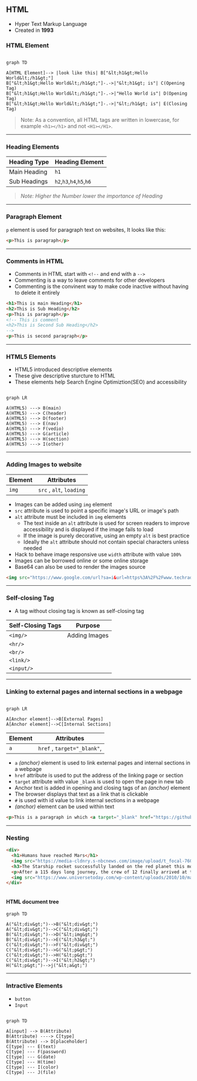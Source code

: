 ## HTML 
- Hyper Text Markup Language
- Created in **1993**


### HTML Element
```mermaid

graph TD 

A[HTML Element]--> |look like this| B["&lt;h1&gt;Hello World&lt;/h1&gt;"]
B["&lt;h1&gt;Hello World&lt;/h1&gt;"]-.->|"&lt;h1&gt; is"| C(Opening Tag)
B["&lt;h1&gt;Hello World&lt;/h1&gt;"]-.->|"Hello World is"| D(Opening Tag)
B["&lt;h1&gt;Hello World&lt;/h1&gt;"]-.->|"&lt;/h1&gt; is"| E(Closing Tag)
```
> Note: As a convention, all HTML tags are written in lowercase, for example ```<h1></h1>``` and not ```<H1></H1>```.

---
### Heading Elements

|Heading Type| Heading Element |
|---|---|
|Main Heading| ```h1```|
|Sub Headings|```h2```,```h3```,```h4```,```h5```,```h6```|
>*Note: Higher the Number lower the importance of Heading*

---
### Paragraph Element 
```p``` element is used for paragraph text on websites, It looks like this:
```html
<p>This is paragraph</p>
```
---

### Comments in HTML
- Comments in HTML start with ```<!--``` and end with a ```-->```
- Commenting is a way to leave comments for other developers
- Commenting is the convinent way to make code inactive without having to delete it entirely

```html
<h1>This is main Heading</h1>
<h2>This is Sub Heading</h2>
<p>This is paragraph</p>
<!-- This is comment
<h2>This is Second Sub Heading</h2>
-->
<p>This is second paragraph</p>
```
---
### HTML5 Elements 
- HTML5 introduced descriptive elements
- These give descriptive sturcture to HTML 
- These elements help Search Engine Optimiztion(SEO) and accessibility

```mermaid 

graph LR

A(HTML5) ---> B(main)
A(HTML5) ---> C(header)
A(HTML5) ---> D(footer)
A(HTML5) ---> E(nav)
A(HTML5) ---> F(vedio)
A(HTML5) ---> G(article)
A(HTML5) ---> H(section)
A(HTML5) ---> I(other)
```
---
### Adding Images to website 

| Element | Attributes |
| --- | --- |
|```img```|  ```src``` , ```alt```, ```loading```|         


- Images can be added using ```img``` element
- ```src``` attribute is used to point a specific image's URL or image's path
- ```alt``` attribute must be included in ```img``` elements
  - The text inside an ```alt``` attribute is used for screen readers to improve accessibility and is displayed if the image fails to load
  - If the image is purely decorative, using an empty ```alt``` is best practice 
  - Ideally the ```alt``` attribute should not contain special characters unless needed
- Hack to behave image responsive use ```width``` attribute with value ```100%```
- Images can be borrowed online or some online storage
- Base64 can also be used to render the images source
```html
<img src="https://www.google.com/url?sa=i&url=https%3A%2F%2Fwww.techradar.com%2Fbest%2Ffree-stock-photos&psig=AOvVaw0x6Cr2lmeGbRJGbuYziftM&ust=1668060896024000&source=images&cd=vfe&ved=0CA0QjRxqFwoTCLCCj7O5oPsCFQAAAAAdAAAAABAI" width="100%" alt="A woman taking photos">
```
---


### Self-closing Tag
- A tag without closing tag is known as self-closing tag

|Self-Closing Tags| Purpose |
|---|---|
|```<img/>```| Adding Images |
|```<hr/>```||
|```<br/>```||
|```<link/>```||
|```<input/>```||


---
### Linking to external pages and internal sections in a webpage

```mermaid

graph LR

A[Anchor element]-->B[External Pages]
A[Anchor element]-->C[Internal Sections]

```

| Element | Attributes |
| --- | --- |
|```a```|  ```href``` , ```target="_blank"```,|



- ```a``` *(anchor)* element is used to link external pages and internal sections in a webpage
- ```href``` attribute is used to put the address of the linking page or section 
- ```target``` attribute with value ```_blank``` is used to open the page in new tab
- Anchor text is added in opening and closing tags of an *(anchor)* element 
- The browser displays that text as a link that is clickable
- ```#``` is used with id value to link internal sections in a webpage
- *(anchor)* element can be used within text
```html
<p>This is a paragraph in which <a target="_blank" href="https://github.com/khurramshahzadlali">anchor element</a> is nested</p> 
```
---

### Nesting

```html
<div>
  <h1>Humans have reached Mars</h1>
  <img src="https://media-cldnry.s-nbcnews.com/image/upload/t_focal-760x428,f_auto,q_auto:best/mpx/2704722219/2021_10/MarsAFP_9PG3DY-n3pk3j.jpg" width="100%">
  <h3>The Starship rocket successfully landed on the red planet this morning.</h3>
  <p>After a 115 days long journey, the crew of 12 finally arrived at their destination. This is the first time humans have set foot on a planet other than Earth.</p>
  <img src="https://www.universetoday.com/wp-content/uploads/2010/10/manned-mission-mars-illustration.jpg" width="100%">
</div>  
  
```
#### HTML document tree
```mermaid
graph TD

A("&lt;div&gt;")-->B("&lt;div&gt;")
A("&lt;div&gt;")-->C("&lt;div&gt;")
B("&lt;div&gt;")-->D("&lt;img&gt;")
B("&lt;div&gt;")-->E("&lt;h3&gt;")
C("&lt;div&gt;")-->F("&lt;div&gt;")
C("&lt;div&gt;")-->G("&lt;p&gt;")
C("&lt;div&gt;")-->H("&lt;p&gt;")
C("&lt;div&gt;")-->I("&lt;h2&gt;")
H("&lt;p&gt;")-->j("&lt;a&gt;")
```
---

### Intractive Elements 

- ```button```
- ```Input```

```mermaid

graph TD

A[input] --> B(Attribute)
B(Attribute) ----> C[type]
B(Attribute) --> D[placeholder]
C[type] --- E(text)
C[type] --- F(password)
C[type] --- G(date)
C[type] --- H(time)
C[type] --- I(color)
C[type] --- J(file)

```








